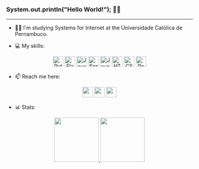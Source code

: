 ### System.out.println("Hello World!"); 👋🏼
<hr>

- 👨‍💻 I'm studying Systems for Internet at the Universidade Católica de Pernambuco.

- 💻 My skills:

<div align="center">
  <img height="28" src="https://img.shields.io/badge/Python-3776AB?style=for-the-badge&logo=python&logoColor=white" alt="Python" style="pointer-events: none;">
  <img height="28" src="https://img.shields.io/badge/Flask-000000?style=for-the-badge&logo=flask&logoColor=white" alt="Flask" style="pointer-events: none;">
  <img height="28" src="https://img.shields.io/badge/Java-ED8B00?style=for-the-badge&logo=openjdk&logoColor=white" alt="Java" style="pointer-events: none;">
  <img height="28" src="https://img.shields.io/badge/Spring-6DB33F?style=for-the-badge&logo=spring&logoColor=white" alt="Spring" style="pointer-events: none;">
  <img height="28" src="https://img.shields.io/badge/JavaScript-F7DF1E?style=for-the-badge&logo=javascript&logoColor=black" alt="JavaScript" style="pointer-events: none;">
  <img height="28" src="https://img.shields.io/badge/HTML5-E34F26?style=for-the-badge&logo=html5&logoColor=white" alt="HTML5" style="pointer-events: none;">
  <img height="28" src="https://img.shields.io/badge/CSS3-1572B6?style=for-the-badge&logo=css3&logoColor=white" alt="CSS3" style="pointer-events: none;">
  <img height="28" src="https://img.shields.io/badge/React-20232A?style=for-the-badge&logo=react&logoColor=61DAFB" alt="React" style="pointer-events: none;">
</div>

- 📫 Reach me here:

<div align="center">
<a href="https://www.linkedin.com/in/hamiltongomes-8/"><img height="28" src="https://img.shields.io/badge/LinkedIn-0077B5?style=for-the-badge&logo=linkedin&logoColor=white"></a>
<a href="mailto:hamilton.gomes8@hotmail.com"><img height="28" src="https://img.shields.io/badge/Microsoft_Outlook-0078D4?style=for-the-badge&logo=microsoft-outlook&logoColor=white"></a>
<a href="https://www.instagram.com/hamilton.png/"><img height="28" src="https://img.shields.io/badge/Instagram-E4405F?style=for-the-badge&logo=instagram&logoColor=white"></a>
</div>

- 📊 Stats:

<div align="center">
<a href="https://github.com/hamiltonGomes">
<img height="120em" src="https://github-readme-stats.vercel.app/api?username=hamiltonGomes&show_icons=true&theme=chartreuse-dark&include_all_commits=true&count_private=true"/>
<img height="120em" src="https://github-readme-stats.vercel.app/api/top-langs/?username=hamiltonGomes&layout=compact&langs_count=7&theme=chartreuse-dark"/>
</div>
